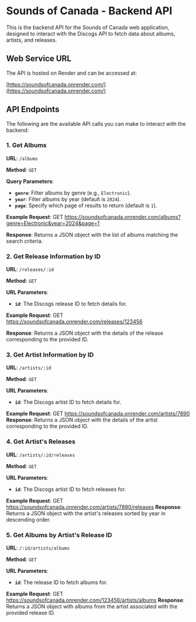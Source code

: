 # Sounds of Canada - Backend API

This is the backend API for the Sounds of Canada web application, designed to interact with the Discogs API to fetch data about albums, artists, and releases.

## Web Service URL

The API is hosted on Render and can be accessed at:

[https://soundsofcanada.onrender.com/](https://soundsofcanada.onrender.com/)

## API Endpoints

The following are the available API calls you can make to interact with the backend:

### 1. Get Albums

**URL**: `/albums`

**Method**: `GET`

**Query Parameters**:
- **`genre`**: Filter albums by genre (e.g., `Electronic`).
- **`year`**: Filter albums by year (default is `2024`).
- **`page`**: Specify which page of results to return (default is `1`).

**Example Request**:
GET https://soundsofcanada.onrender.com/albums?genre=Electronic&year=2024&page=1

**Response**:
Returns a JSON object with the list of albums matching the search criteria.

### 2. Get Release Information by ID

**URL**: `/releases/:id`

**Method**: `GET`

**URL Parameters**:
- **`id`**: The Discogs release ID to fetch details for.

**Example Request**:
GET https://soundsofcanada.onrender.com/releases/123456

**Response**:
Returns a JSON object with the details of the release corresponding to the provided ID.

### 3. Get Artist Information by ID

**URL**: `/artists/:id`

**Method**: `GET`

**URL Parameters**:
- **`id`**: The Discogs artist ID to fetch details for.

**Example Request**:
GET https://soundsofcanada.onrender.com/artists/7890
**Response**:
Returns a JSON object with the details of the artist corresponding to the provided ID.

### 4. Get Artist's Releases

**URL**: `/artists/:id/releases`

**Method**: `GET`

**URL Parameters**:
- **`id`**: The Discogs artist ID to fetch releases for.

**Example Request**:
GET https://soundsofcanada.onrender.com/artists/7890/releases
**Response**:
Returns a JSON object with the artist's releases sorted by year in descending order.

### 5. Get Albums by Artist's Release ID

**URL**: `/:id/artists/albums`

**Method**: `GET`

**URL Parameters**:
- **`id`**: The release ID to fetch albums for.

**Example Request**:
GET https://soundsofcanada.onrender.com/123456/artists/albums
**Response**:
Returns a JSON object with albums from the artist associated with the provided release ID.

